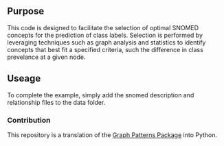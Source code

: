 ## Purpose

This code is designed to facilitate the selection of optimal SNOMED concepts for the prediction of class labels. Selection is performed by leveraging techniques such as graph analysis and statistics to identify concepts that best fit a specified criteria, such the difference in class prevelance at a given node.

## Useage
To complete the example, simply add the snomed description and relationship files to the data folder.

### Contribution
This repository is a translation of the [Graph Patterns Package](https://github.com/kaicode/graph-patterns/) into Python.
